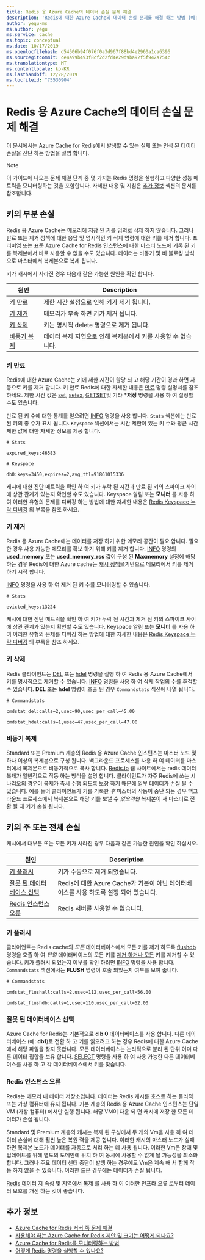 ```yaml
---
title: Redis 용 Azure Cache의 데이터 손실 문제 해결
description: 'Redis에 대한 Azure Cache의 데이터 손실 문제를 해결 하는 방법 (예: 키의 부분 손실, 키 만료 또는 키의 완전 한 손실)을 알아봅니다.'
author: yegu-ms
ms.author: yegu
ms.service: cache
ms.topic: conceptual
ms.date: 10/17/2019
ms.openlocfilehash: d54506b94f076f0a3d967f88bd4e2960a1ca6396
ms.sourcegitcommit: ce4a99b493f8cf2d2fd4e29d9ba92f5f942a754c
ms.translationtype: MT
ms.contentlocale: ko-KR
ms.lasthandoff: 12/28/2019
ms.locfileid: "75530904"
---
```

# <a name="troubleshoot-data-loss-in-azure-cache-for-redis"></a>Redis 용 Azure Cache의 데이터 손실 문제 해결

이 문서에서는 Azure Cache for Redis에서 발생할 수 있는 실제 또는 인식 된 데이터 손실을 진단 하는 방법을 설명 합니다.

> [!NOTE]
> 이 가이드에 나오는 문제 해결 단계 중 몇 가지는 Redis 명령을 실행하고 다양한 성능 메트릭을 모니터링하는 것을 포함합니다. 자세한 내용 및 지침은 [추가 정보](#additional-information) 섹션의 문서를 참조합니다.
>

## <a name="partial-loss-of-keys"></a>키의 부분 손실

Redis 용 Azure Cache는 메모리에 저장 된 키를 임의로 삭제 하지 않습니다. 그러나 만료 또는 제거 정책에 대한 응답 및 명시적인 키 삭제 명령에 대한 키를 제거 합니다. 프리미엄 또는 표준 Azure Cache for Redis 인스턴스에 대한 마스터 노드에 기록 된 키를 복제본에서 바로 사용할 수 없을 수도 있습니다. 데이터는 비동기 및 비 블로킹 방식으로 마스터에서 복제본으로 복제 됩니다.

키가 캐시에서 사라진 경우 다음과 같은 가능한 원인을 확인 합니다.

| 원인 | Description |
|---|---|
| [키 만료](#key-expiration) | 제한 시간 설정으로 인해 키가 제거 됩니다. |
| [키 제거](#key-eviction) | 메모리가 부족 하면 키가 제거 됩니다. |
| [키 삭제](#key-deletion) | 키는 명시적 delete 명령으로 제거 됩니다. |
| [비동기 복제](#async-replication) | 데이터 복제 지연으로 인해 복제본에서 키를 사용할 수 없습니다. |

### <a name="key-expiration"></a>키 만료

Redis에 대한 Azure Cache는 키에 제한 시간이 할당 되 고 해당 기간이 경과 하면 자동으로 키를 제거 합니다. 키 만료 Redis에 대한 자세한 내용은 [만료](https://redis.io/commands/expire) 명령 설명서를 참조 하세요. 제한 시간 값은 [set](https://redis.io/commands/set), [setex](https://redis.io/commands/setex), [GETSET](https://redis.io/commands/getset)및 기타 **\*저장** 명령을 사용 하 여 설정할 수도 있습니다.

만료 된 키 수에 대한 통계를 얻으려면 [INFO](https://redis.io/commands/info) 명령을 사용 합니다. `Stats` 섹션에는 만료 된 키의 총 수가 표시 됩니다. `Keyspace` 섹션에서는 시간 제한이 있는 키 수와 평균 시간 제한 값에 대한 자세한 정보를 제공 합니다.

```
# Stats

expired_keys:46583

# Keyspace

db0:keys=3450,expires=2,avg_ttl=91861015336
```

캐시에 대한 진단 메트릭을 확인 하 여 키가 누락 된 시간과 만료 된 키의 스파이크 사이에 상관 관계가 있는지 확인할 수도 있습니다. Keyspace 알림 또는 **모니터** 를 사용 하 여 이러한 유형의 문제를 디버깅 하는 방법에 대한 자세한 내용은 [Redis Keyspace 누락 디버깅](https://gist.github.com/JonCole/4a249477142be839b904f7426ccccf82#appendix) 의 부록을 참조 하세요.

### <a name="key-eviction"></a>키 제거

Redis 용 Azure Cache에는 데이터를 저장 하기 위한 메모리 공간이 필요 합니다. 필요한 경우 사용 가능한 메모리를 확보 하기 위해 키를 제거 합니다. [INFO](https://redis.io/commands/info) 명령의 **used_memory** 또는 **used_memory_rss** 값이 구성 된 **Maxmemory** 설정에 해당 하는 경우 Redis에 대한 Azure cache는 [캐시 정책을](https://redis.io/topics/lru-cache)기반으로 메모리에서 키를 제거 하기 시작 합니다.

[INFO](https://redis.io/commands/info) 명령을 사용 하 여 제거 된 키 수를 모니터링할 수 있습니다.

```
# Stats

evicted_keys:13224
```

캐시에 대한 진단 메트릭을 확인 하 여 키가 누락 된 시간과 제거 된 키의 스파이크 사이에 상관 관계가 있는지 확인할 수도 있습니다. Keyspace 알림 또는 **모니터** 를 사용 하 여 이러한 유형의 문제를 디버깅 하는 방법에 대한 자세한 내용은 [Redis Keyspace 누락 디버깅](https://gist.github.com/JonCole/4a249477142be839b904f7426ccccf82#appendix) 의 부록을 참조 하세요.

### <a name="key-deletion"></a>키 삭제

Redis 클라이언트는 [DEL](https://redis.io/commands/del) 또는 [hdel](https://redis.io/commands/hdel) 명령을 실행 하 여 Redis 용 Azure Cache에서 키를 명시적으로 제거할 수 있습니다. [INFO](https://redis.io/commands/info) 명령을 사용 하 여 삭제 작업의 수를 추적할 수 있습니다. **DEL** 또는 **hdel** 명령이 호출 된 경우 `Commandstats` 섹션에 나열 됩니다.

```
# Commandstats

cmdstat_del:calls=2,usec=90,usec_per_call=45.00

cmdstat_hdel:calls=1,usec=47,usec_per_call=47.00
```

### <a name="async-replication"></a>비동기 복제

Standard 또는 Premium 계층의 Redis 용 Azure Cache 인스턴스는 마스터 노드 및 하나 이상의 복제본으로 구성 됩니다. 백그라운드 프로세스를 사용 하 여 데이터를 마스터에서 복제본으로 비동기적으로 복사 합니다. [Redis.io](https://redis.io/topics/replication) 웹 사이트에서는 redis 데이터 복제가 일반적으로 작동 하는 방식을 설명 합니다. 클라이언트가 자주 Redis에 쓰는 시나리오의 경우이 복제가 즉시 수행 되도록 보장 하기 때문에 일부 데이터가 손실 될 수 있습니다. 예를 들어 클라이언트가 키를 기록한 *후* 마스터의 작동이 중단 되는 경우 백그라운드 프로세스에서 복제본으로 해당 키를 보낼 수 *있으려면* 복제본이 새 마스터로 전환 될 때 키가 손실 됩니다.

## <a name="major-or-complete-loss-of-keys"></a>키의 주 또는 전체 손실

캐시에서 대부분 또는 모든 키가 사라진 경우 다음과 같은 가능한 원인을 확인 하십시오.

| 원인 | Description |
|---|---|
| [키 플러시](#key-flushing) | 키가 수동으로 제거 되었습니다. |
| [잘못 된 데이터베이스 선택](#incorrect-database-selection) | Redis에 대한 Azure Cache가 기본이 아닌 데이터베이스를 사용 하도록 설정 되어 있습니다. |
| [Redis 인스턴스 오류](#redis-instance-failure) | Redis 서버를 사용할 수 없습니다. |

### <a name="key-flushing"></a>키 플러시

클라이언트는 Redis cache의 *모든* 데이터베이스에서 모든 키를 제거 하도록 [flushdb](https://redis.io/commands/flushdb) 명령을 호출 하 여 *단일* 데이터베이스의 모든 키를 [제거 하거나 모든](https://redis.io/commands/flushall) 키를 제거할 수 있습니다. 키가 플러시 되었는지 여부를 확인 하려면 [INFO](https://redis.io/commands/info) 명령을 사용 합니다. `Commandstats` 섹션에서는 **FLUSH** 명령이 호출 되었는지 여부를 보여 줍니다.

```
# Commandstats

cmdstat_flushall:calls=2,usec=112,usec_per_call=56.00

cmdstat_flushdb:calls=1,usec=110,usec_per_call=52.00
```

### <a name="incorrect-database-selection"></a>잘못 된 데이터베이스 선택

Azure Cache for Redis는 기본적으로 **d b 0** 데이터베이스를 사용 합니다. 다른 데이터베이스 (예: **db1**)로 전환 하 고 키를 읽으려고 하는 경우 Redis에 대한 Azure Cache에서 해당 파일을 찾지 못합니다. 모든 데이터베이스는 논리적으로 분리 된 단위 이며 다른 데이터 집합을 보유 합니다. [SELECT](https://redis.io/commands/select) 명령을 사용 하 여 사용 가능한 다른 데이터베이스를 사용 하 고 각 데이터베이스에서 키를 찾습니다.

### <a name="redis-instance-failure"></a>Redis 인스턴스 오류

Redis는 메모리 내 데이터 저장소입니다. 데이터는 Redis 캐시를 호스트 하는 물리적 또는 가상 컴퓨터에 유지 됩니다. 기본 계층의 Redis 용 Azure Cache 인스턴스는 단일 VM (가상 컴퓨터) 에서만 실행 됩니다. 해당 VM이 다운 되 면 캐시에 저장 한 모든 데이터가 손실 됩니다. 

Standard 및 Premium 계층의 캐시는 복제 된 구성에서 두 개의 Vm을 사용 하 여 데이터 손실에 대해 훨씬 높은 복원 력을 제공 합니다. 이러한 캐시의 마스터 노드가 실패 하면 복제본 노드가 데이터를 자동으로 처리 하는 데 사용 됩니다. 이러한 Vm은 장애 및 업데이트를 위해 별도의 도메인에 위치 하 여 동시에 사용할 수 없게 될 가능성을 최소화 합니다. 그러나 주요 데이터 센터 중단이 발생 하는 경우에도 Vm은 계속 해 서 함께 작동 하지 않을 수 있습니다. 이러한 드문 경우에는 데이터가 손실 됩니다.

[Redis 데이터 지 속성](https://redis.io/topics/persistence) 및 [지역에서 복제](https://docs.microsoft.com/azure/azure-cache-for-redis/cache-how-to-geo-replication) 를 사용 하 여 이러한 인프라 오류 로부터 데이터 보호를 개선 하는 것이 좋습니다.

## <a name="additional-information"></a>추가 정보

- [Azure Cache for Redis 서버 쪽 문제 해결](cache-troubleshoot-server.md)
- [사용해야 하는 Azure Cache for Redis 제안 및 크기는 어떻게 되나요?](cache-faq.md#what-azure-cache-for-redis-offering-and-size-should-i-use)
- [Azure Cache for Redis를 모니터링하는 방법](cache-how-to-monitor.md)
- [어떻게 Redis 명령을 실행할 수 있나요?](cache-faq.md#how-can-i-run-redis-commands)
